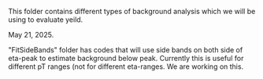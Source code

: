 This folder contains different types of background analysis which we will be using to evaluate yeild.

May 21, 2025.

"FitSideBands" folder has codes that will use side bands on both side of eta-peak to estimate background below peak. Currently this is useful for different pT ranges (not for different eta-ranges. We are working on this.


